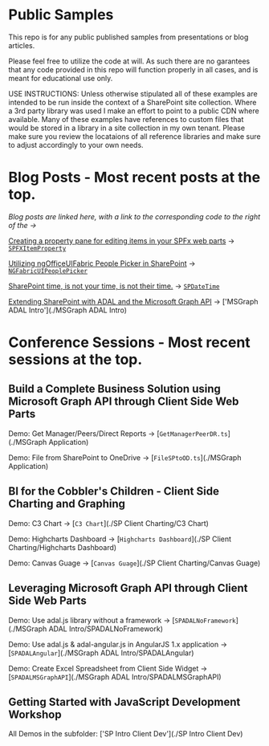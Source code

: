 # Public Samples
This repo is for any public published samples from presentations or blog articles.

Please feel free to utilize the code at will.  As such there are no garantees that any code provided in this repo will function properly in all cases, and is meant for educational use only.

USE INSTRUCTIONS: Unless otherwise stipulated all of these examples are intended to be run inside the context of a SharePoint site collection. Where a 3rd party library was used I make an effort to point to a public CDN where available. Many of these examples have references to custom files that would be stored in a library in a site collection in my own tenant.  Please make sure you review the locataions of all reference libraries and make sure to adjust accordingly to your own needs.

# Blog Posts - Most recent posts at the top.

*Blog posts are linked here, with a link to the corresponding code to the right of the ->*

[Creating a property pane for editing items in your SPFx web parts](http://wp.me/p7UKup-6D) -> [`SPFXItemProperty`](./SPFXItemProperty)

[Utilizing ngOfficeUIFabric People Picker in SharePoint](http://wp.me/p7UKup-5v) -> [`NGFabricUIPeoplePicker`](./NGFabricUIPeoplePicker)

[SharePoint time, is not your time, is not their time.](http://wp.me/p7UKup-5a) -> [`SPDateTime`](./SPDateTime)

[Extending SharePoint with ADAL and the Microsoft Graph API](http://wp.me/p7UKup-28) -> ['MSGraph ADAL Intro'](./MSGraph ADAL Intro)

# Conference Sessions - Most recent sessions at the top.

## Build a Complete Business Solution using Microsoft Graph API through Client Side Web Parts

Demo: Get Manager/Peers/Direct Reports -> [`GetManagerPeerDR.ts`](./MSGraph Application)

Demo: File from SharePoint to OneDrive -> [`FileSPtoOD.ts`](./MSGraph Application)

## BI for the Cobbler's Children - Client Side Charting and Graphing

Demo: C3 Chart -> [`C3 Chart`](./SP Client Charting/C3 Chart)

Demo: Highcharts Dashboard -> [`Highcharts Dashboard`](./SP Client Charting/Highcharts Dashboard)

Demo: Canvas Guage -> [`Canvas Guage`](./SP Client Charting/Canvas Guage)

## Leveraging Microsoft Graph API through Client Side Web Parts

Demo: Use adal.js library without a framework -> [`SPADALNoFramework`](./MSGraph ADAL Intro/SPADALNoFramework)

Demo: Use adal.js & adal-angular.js in AngularJS 1.x application -> [`SPADALAngular`](./MSGraph ADAL Intro/SPADALAngular) 

Demo: Create Excel Spreadsheet from Client Side Widget -> [`SPADALMSGraphAPI`](./MSGraph ADAL Intro/SPADALMSGraphAPI)

## Getting Started with JavaScript Development Workshop

All Demos in the subfolder: ['SP Intro Client Dev'](./SP Intro Client Dev)




